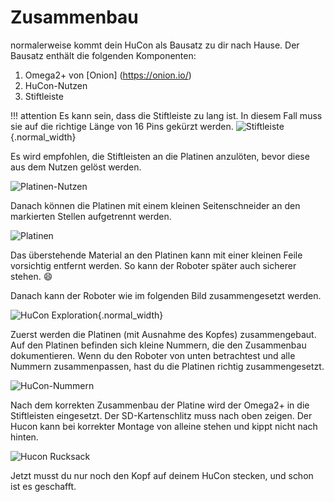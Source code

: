 # Zusammenbau

normalerweise kommt dein HuCon als Bausatz zu dir nach Hause. Der Bausatz enthält die folgenden Komponenten:

1. Omega2+ von [Onion] (https://onion.io/)
2. HuCon-Nutzen
3. Stiftleiste

!!! attention
    Es kann sein, dass die Stiftleiste zu lang ist. In diesem Fall muss sie auf die richtige Länge von 16 Pins gekürzt werden.
    ![Stiftleiste](../images/assembling/pin_header.png){.normal_width}

Es wird empfohlen, die Stiftleisten an die Platinen anzulöten, bevor diese aus dem Nutzen gelöst werden.

![Platinen-Nutzen](../images/assembling/board_with_connector.png)

Danach können die Platinen mit einem kleinen Seitenschneider an den markierten Stellen aufgetrennt werden.

![Platinen](../images/assembling/board_cut.png)

Das überstehende Material an den Platinen kann mit einer kleinen Feile vorsichtig entfernt werden. So kann der Roboter später auch sicherer stehen. :smile:

Danach kann der Roboter wie im folgenden Bild zusammengesetzt werden.

![HuCon Exploration](../images/assembling/hucon_explo_iso.png){.normal_width}

Zuerst werden die Platinen (mit Ausnahme des Kopfes) zusammengebaut. Auf den Platinen befinden sich kleine Nummern, die den Zusammenbau dokumentieren. Wenn du den Roboter von unten betrachtest und alle Nummern zusammenpassen, hast du die Platinen richtig zusammengesetzt.

![HuCon-Nummern](../images/assembling/hucon_numbers.png)

Nach dem korrekten Zusammenbau der Platine wird der Omega2+ in die Stiftleisten eingesetzt. Der SD-Kartenschlitz muss nach oben zeigen. Der Hucon kann bei korrekter Montage von alleine stehen und kippt nicht nach hinten.

![Hucon Rucksack](../images/assembling/hucon_backpack.png)

Jetzt musst du nur noch den Kopf auf deinem HuCon stecken, und schon ist es geschafft.
